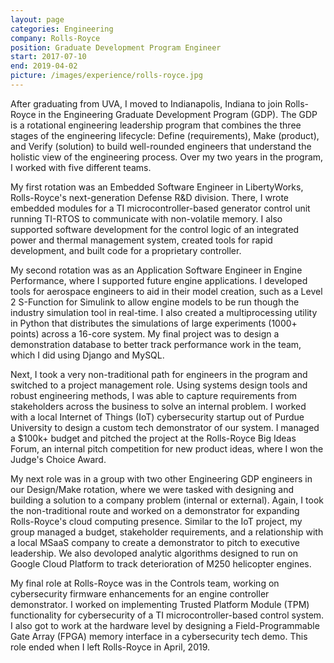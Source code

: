 ```yaml
---
layout: page
categories: Engineering
company: Rolls-Royce
position: Graduate Development Program Engineer
start: 2017-07-10
end: 2019-04-02
picture: /images/experience/rolls-royce.jpg
---
```


After graduating from UVA, I moved to Indianapolis, Indiana to join Rolls-Royce in the Engineering Graduate Development Program (GDP). The GDP is a rotational engineering leadership program that combines the three stages of the engineering lifecycle: Define (requirements), Make (product), and Verify (solution) to build well-rounded engineers that understand the holistic view of the engineering process. Over my two years in the program, I worked with five different teams.

My first rotation was an Embedded Software Engineer in LibertyWorks, Rolls-Royce's next-generation Defense R&D division. There, I wrote embedded modules for a TI microcontroller-based generator control unit running TI-RTOS to communicate with non-volatile memory. I also supported software development for the control logic of an integrated power and thermal management system, created tools for rapid development, and built code for a proprietary controller.

My second rotation was as an Application Software Engineer in Engine Performance, where I supported future engine applications. I developed tools for aerospace engineers to aid in their model creation, such as a Level 2 S-Function for Simulink to allow engine models to be run though the industry simulation tool in real-time. I also created a multiprocessing utility in Python that distributes the simulations of large experiments (1000+ points) across a 16-core system. My final project was to design a demonstration database to better track performance work in the team, which I did using Django and MySQL.

Next, I took a very non-traditional path for engineers in the program and switched to a project management role. Using systems design tools and robust engineering methods, I was able to capture requirements from stakeholders across the business to solve an internal problem. I worked with a local Internet of Things (IoT) cybersecurity startup out of Purdue University to design a custom tech demonstrator of our system. I managed a $100k+ budget and pitched the project at the Rolls-Royce Big Ideas Forum, an internal pitch competition for new product ideas, where I won the Judge's Choice Award.

My next role was in a group with two other Engineering GDP engineers in our Design/Make rotation, where we were tasked with designing and building a solution to a company problem (internal or external). Again, I took the non-traditional route and worked on a demonstrator for expanding Rolls-Royce's cloud computing presence. Similar to the IoT project, my group managed a budget, stakeholder requirements, and a relationship with a local MSaaS company to create a demonstrator to pitch to executive leadership. We also devoloped analytic algorithms designed to run on Google Cloud Platform to track deterioration of M250 helicopter engines.

My final role at Rolls-Royce was in the Controls team, working on cybersecurity firmware enhancements for an engine controller demonstrator. I worked on implementing Trusted Platform Module (TPM) functionality for cybersecurity of a TI microcontroller-based control system. I also got to work at the hardware level by designing a Field-Programmable Gate Array (FPGA) memory interface in a cybersecurity tech demo. This role ended when I left Rolls-Royce in April, 2019.
